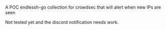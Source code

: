 A POC endlessh-go collection for crowdsec that will alert when new IPs are seen

Not tested yet and the discord notification needs work.
